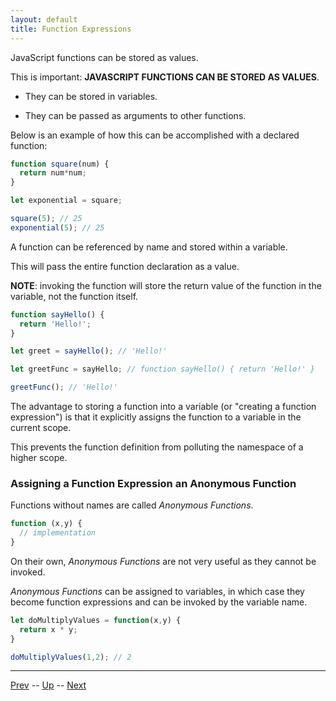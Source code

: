 ```yaml
---
layout: default
title: Function Expressions
---
```


JavaScript functions can be stored as values.

This is important: **JAVASCRIPT FUNCTIONS CAN BE STORED AS VALUES**.

* They can be stored in variables.

* They can be passed as arguments to other functions.

Below is an example of how this can be accomplished with a declared function:

```javascript
function square(num) {
  return num*num;
}

let exponential = square;

square(5); // 25
exponential(5); // 25

```

A function can be referenced by name and stored within a variable. 

This will pass the entire function declaration as a value.

**NOTE**: invoking the function will store the return value of the function in the variable, not the function itself.

```javascript
function sayHello() {
  return 'Hello!';
}

let greet = sayHello(); // 'Hello!'

let greetFunc = sayHello; // function sayHello() { return 'Hello!' }

greetFunc(); // 'Hello!'
```

The advantage to storing a function into a variable (or "creating a function expression") is that it explicitly assigns the function to a variable in the current scope. 

This prevents the function definition from polluting the namespace of a higher scope.

### Assigning a Function Expression an Anonymous Function

Functions without names are called *Anonymous Functions*.

```js
function (x,y) {
  // implementation
}
```

On their own, *Anonymous Functions* are not very useful as they cannot be invoked.

*Anonymous Functions* can be assigned to variables, in which case they become function expressions and can be invoked by the variable name.

```js
let doMultiplyValues = function(x,y) {
  return x * y;
}

doMultiplyValues(1,2); // 2
```

<hr>

[Prev](parameters.md) -- [Up](README.md) -- [Next](scope.md)

